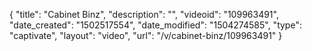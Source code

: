 {
    "title": "Cabinet Binz",
    "description": "",
    "videoid": "109963491",
    "date_created": "1502517554",
    "date_modified": "1504274585",
    "type": "captivate",
    "layout": "video",
    "url": "\/v\/cabinet-binz\/109963491"
}